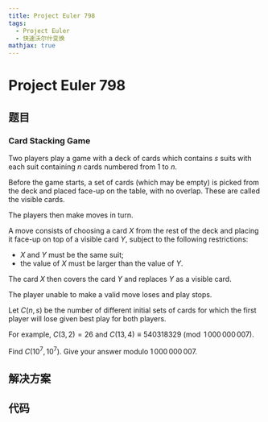 ```yaml
---
title: Project Euler 798
tags:
  - Project Euler
  - 快速沃尔什变换
mathjax: true
---
```

<escape><!-- more --></escape>
    
# Project Euler 798
## 题目
### Card Stacking Game



Two players play a game with a deck of cards which contains $s$ suits with each suit containing $n$ cards numbered from $1$ to $n$.


Before the game starts, a set of cards (which may be empty) is picked from the deck and placed face-up on the table, with no overlap. These are called the visible cards.


The players then make moves in turn.

A move consists of choosing a card $X$ from the rest of the deck and placing it face-up on top of a visible card $Y$, subject to the following restrictions:

- $X$ and $Y$ must be the same suit;
- the value of $X$ must be larger than the value of $Y$.


The card $X$ then covers the card $Y$ and replaces $Y$ as a visible card.

The player unable to make a valid move loses and play stops.


Let $C(n, s)$ be the number of different initial sets of cards for which the first player will lose given best play for both players.


For example, $C(3, 2) = 26$ and $C(13, 4) \equiv 540318329 \pmod {1\,000\,000\,007}$.


Find $C(10^7, 10^7)$. Give your answer modulo $1\,000\,000\,007$.


## 解决方案


## 代码


